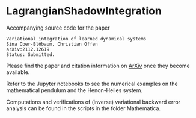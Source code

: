 # LagrangianShadowIntegration
Accompanying source code for the paper

	Variational integration of learned dynamical systems
	Sina Ober-Blöbaum, Christian Offen
	arXiv:2112.12619
	Status: Submitted.

Please find the paper and citation information on [ArXiv](https://arxiv.org/abs/2112.12619) once they become available.

Refer to the Jupyter notebooks to see the numerical examples on the mathematical pendulum and the Henon-Heiles system. 

Computations and verifications of (inverse) variational backward error analysis can be found in the scripts in the folder Mathematica.
